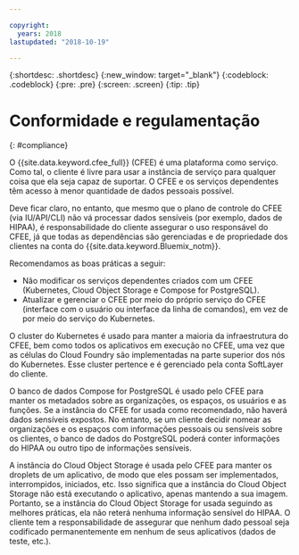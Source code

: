 ```yaml
---

copyright:
  years: 2018
lastupdated: "2018-10-19"

---
```


{:shortdesc: .shortdesc}
{:new_window: target="_blank"}
{:codeblock: .codeblock}
{:pre: .pre}
{:screen: .screen}
{:tip: .tip}


# Conformidade e regulamentação
{: #compliance}

O {{site.data.keyword.cfee_full}} (CFEE) é uma plataforma como serviço. Como tal, o cliente é livre para
usar a instância de serviço para qualquer coisa que ela seja capaz de suportar. O CFEE e os serviços dependentes têm
acesso à menor quantidade de dados pessoais possível.

Deve ficar claro, no entanto, que mesmo que o plano de controle do CFEE (via IU/API/CLI) não vá processar dados
sensíveis (por exemplo, dados de HIPAA), é responsabilidade do cliente assegurar o uso responsável do CFEE, já que todas as dependências são gerenciadas e de propriedade dos clientes na conta
do {{site.data.keyword.Bluemix_notm}}. 

Recomendamos as boas práticas a seguir:
*  Não modificar os serviços dependentes criados com um CFEE (Kubernetes, Cloud Object Storage e Compose for PostgreSQL).
*  Atualizar e gerenciar o CFEE por meio do próprio serviço do CFEE (interface com o usuário ou interface da
linha de comandos), em vez de por meio do serviço do Kubernetes.

O cluster do Kubernetes é usado para manter a maioria da infraestrutura do CFEE, bem como todos os aplicativos em
execução no CFEE, uma vez que as células do Cloud Foundry são implementadas na parte superior dos nós do Kubernetes. Esse
cluster pertence e é gerenciado pela conta SoftLayer do cliente.

O banco de dados Compose for PostgreSQL é usado pelo CFEE para manter os metadados sobre as organizações,
os espaços, os usuários e as funções. Se a instância do CFEE for usada como recomendado, não haverá dados sensíveis expostos. No entanto, se um cliente decidir nomear as organizações e os espaços com informações pessoais ou sensíveis sobre os
clientes, o banco de dados do PostgreSQL poderá conter informações do HIPAA ou outro tipo de informações sensíveis.

A instância do Cloud Object Storage é usada pelo CFEE para manter os droplets de um aplicativo, de modo que eles
possam ser implementados, interrompidos, iniciados, etc. Isso significa que a instância do Cloud Object Storage não está
executando o aplicativo, apenas mantendo a sua imagem. Portanto, se a instância do Cloud Object Storage for
usada seguindo as melhores práticas, ela não reterá nenhuma informação sensível do HIPAA. O cliente tem a
responsabilidade de assegurar que nenhum dado pessoal seja codificado permanentemente em nenhum de seus
aplicativos (dados de teste, etc.).
